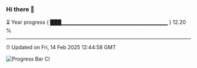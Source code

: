 ### Hi there 👋

⏳ Year progress { ███▁▁▁▁▁▁▁▁▁▁▁▁▁▁▁▁▁▁▁▁▁▁▁▁▁▁▁ } 12.20 %

---

⏰ Updated on Fri, 14 Feb 2025 12:44:58 GMT

![Progress Bar CI](https://github.com/DhruviPatel157/GitHub-Actions-Demo/workflows/Progress%20Bar%20CI/badge.svg)
